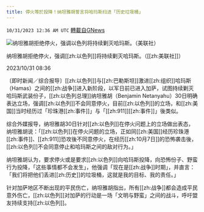 ```yaml
---
title: 停火等於投降！纳坦雅胡誓言将哈玛斯扫进「历史垃圾桶」
---
```

`10/31/2023 12:36 AM UTC` [轉載自GNews](https://gnews.org/articles/1901566)

![纳坦雅胡拒绝停火，强调以色列将持续剿灭哈玛斯。（美联社）](https://img.ltn.com.tw/Upload/news/600/2023/10/31/phpSAUlNH.jpg "纳坦雅胡拒绝停火，强调以色列将持续剿灭哈玛斯。（美联社）")

纳坦雅胡拒绝停火，强调[[zh:以色列]]将持续剿灭哈玛斯。（[[zh:美联社]]）

2023/10/31 08:36

〔即时新闻／综合报导〕[[zh:以色列]]与[[zh:巴勒斯坦]]激进[[zh:组织]]哈玛斯（Hamas）之间的[[zh:战争]]进入新阶段，以军日前已进入加萨，试图持续剿灭哈玛斯武装份子，[[zh:以色列总理]]纳坦雅胡（Benjamin Netanyahu）30日明确表达立场，强调[[zh:以色列]]不会同意停火，目前[[zh:以色列]]的立场，和[[zh:美国]]当时经历过「珍珠港[[zh:事件]]」与「[[zh:911]][[zh:事件]]」後类似。

综合外媒报导，纳坦雅胡30日针对[[zh:以色列]]在停火问题上的立场做出表态，纳坦雅胡说：「[[zh:以色列]]在停火问题的立场，正如同[[zh:美国]]经历珍珠港[[zh:事件]]、[[zh:911]]恐攻後不同意停火，在经历[[zh:10月7日]]的恐怖袭击後，[[zh:以色列]]不会同意停止和哈玛斯之间的敌对行为。」

纳坦雅胡认为，要求停火或是要求[[zh:以色列]]向哈玛斯投降，向恐怖份子、野蛮行为投降，「这些事情都不会发生」，他强调「现在是[[zh:战争]]时期」，并直言：「我们将把他们丢进[[zh:历史]]的垃圾桶，这就是我的目标、我的责任。」

针对加萨地区不断出现的平民伤亡，纳坦雅胡指出，所有[[zh:战争]]都会造成平民意外伤亡，[[zh:以色列]]对加萨的行动是一场「文明与野蛮」之间的战斗，呼吁盟友持续支持[[zh:以色列]]。
